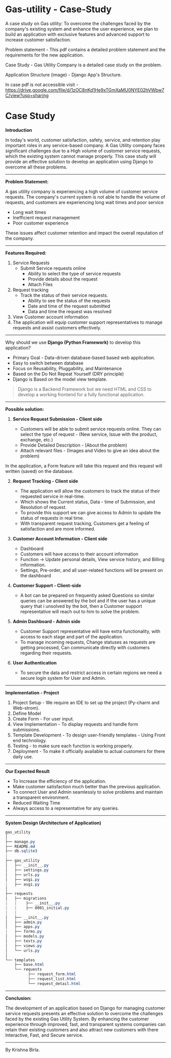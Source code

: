 # Gas-utility - Case-Study
A case study on Gas utility: To overcome the challenges faced by the company's existing system and enhance the user experience, we plan to build an application with exclusive features and advanced support to increase customer satisfaction.

Problem statement - This pdf contains a detailed problem statement and the requirements for the new application.


Case Study - Gas Utility Company is a detailed case study on the problem.


Application Structure (image) - Django App's Structure. 

In case pdf is not accessible visit - https://drive.google.com/file/d/1zOC8nKd1He9xTGmXaMU0NYE02hVWbw7C/view?usp=sharing


# Case Study 


**Introduction**

In today's world, customer satisfaction, safety, service, and retention play important roles in any service-based company. A Gas Utility company faces significant challenges due to a High volume of customer service requests, which the existing system cannot manage properly. 
This case study will provide an effective solution to develop an application using Django to overcome all these problems.

---

**Problem Statement:**

A gas utility company is experiencing a high volume of customer service requests. The company's current system is not able to handle the volume of requests, and customers are experiencing long wait times and poor service

- Long wait times
- Inefficient request management
- Poor customer experience

These issues affect customer retention and impact the overall reputation of the company.

---

**Features Required:**

1. Service Requests
    - Submit Service requests online
        - Ability to select the type of service requests
        - Provide details about the request
        - Attach Files
2. Request tracking
    - Track the status of their service requests.
        - Ability to see the status of the requests
        - Date and time of the request submitted
        - Data and time the request was resolved
3. View Customer account information
4. The application will equip customer support representatives to manage requests and assist customers effectively.

---

Why should we use **Django (Python Framework)** to develop this application?

- Primary Goal - Data-driven database-based based web application.
- Easy to switch between database
- Focus on Reusability, Pluggability, and Maintenance
- Based on the Do Not Repeat Yourself (DRY principle)
- Django is Based on the model view template.

> Django is a Backend Framework but we need HTML and CSS to develop a working frontend for a fully functional application.
> 

---

**Possible solution:**

1. **Service Request Submission - Client side**
    
    - Customers will be able to submit service requests online.
    They can select the type of request - (New service, Issue with the product, exchange, etc.)
    - Provide Detailed Description - (About the problem)
    - Attach relevant files - (Images and Video to give an idea about the problem)
    

In the application, a Form feature will take this request and this request will written (saved) on the database.

2. **Request Tracking - Client side**
    
    -  The application will allow the customers to track the status of their requested service in real-time.
    - Which shows the Current status, Data - time of Submission, and Resolution of request.
    - To provide this support we can give access to Admin to update the status of requests in real time.
    - With transparent request tracking, Customers get a feeling of satisfaction and are more informed.
    

3. **Customer Account Information - Client side**
    
    - Dashboard 
    - Customers will have access to their account information
    - Function → Update personal details, View service history, and Billing information. 
    - Settings, Pre-order, and all user-related functions will be present on the dashboard
    
4. **Customer Support - Client-side**
    
    -  A bot can be prepared on frequently asked Questions so similar queries can be answered by the bot and if the user has a unique query that i unsolved by the bot, then a  Customer support representative will reach out to him to solve the problem.
    
5. **Admin Dashboard - Admin side**
    
    - Customer Support representative will have extra functionality, with access to each stage and part of the application.
    - To manage incoming requests, Change statuses as requests are getting processed, Can communicate directly with customers regarding their requests.
    
6. **User Authentication**
    
    - To secure the data  and restrict access in certain regions we need a secure login system for User and Admin. 
    

---

**Implementation - Project** 

1. Project Setup - We require an IDE to set up the project (Py-charm and Web-strom).
2. Define Model
3. Create Form - For user input.
4. View Implementation - To display requests and handle form submissions.
5. Template Development - To design user-friendly templates - Using Front end technology.
6. Testing - to make sure each function is working properly.
7. Deployment - To make it officially available to actual customers for there daily use.

---

**Our Expected Result**

- To Increase the efficiency of the application.
- Make customer satisfaction much better than the previous application.
- To connect User and Admin seamlessly to solve problems and maintain a transparent environment. 
- Reduced Waiting Time
- Always access to a representative for any queries.

---

**System Design (Architecture of Application)**

```css
gas_utility
│
├── manage.py
├── README.md
├── db.sqlite3
|
├── gas_utility
│   ├── __init__.py
│   ├── settings.py
│   ├── urls.py
│   ├── wsgi.py
|   ├── asgi.py
│
├── requests
│   ├── migrations
|   |    ├── __init__.py
|   |    ├── 0001_initial.py
|   |
│   ├── __init__.py
│   ├── admin.py
│   ├── apps.py
|   ├── forms.py
│   ├── models.py
│   ├── tests.py
│   ├── views.py
│   └── urls.py
│
└── templates
    ├── base.html
    └── requests
          ├── request_form.html
          ├── request_list.html
          └── request_detail.html
```

---

**Conclusion:**

The development of an application based on Django for managing customer service requests presents an effective solution to overcome the challenges faced by the existing Gas Utility System. By enhancing the customer experience through improved, fast, and transparent systems companies can retain their existing customers and also attract new customers with there Interactive, Fast, and Secure service. 

---

By Krishna Birla.
